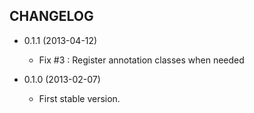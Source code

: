 CHANGELOG
---------

* 0.1.1 (2013-04-12)

  * Fix #3 : Register annotation classes when needed

* 0.1.0 (2013-02-07)

  * First stable version.
